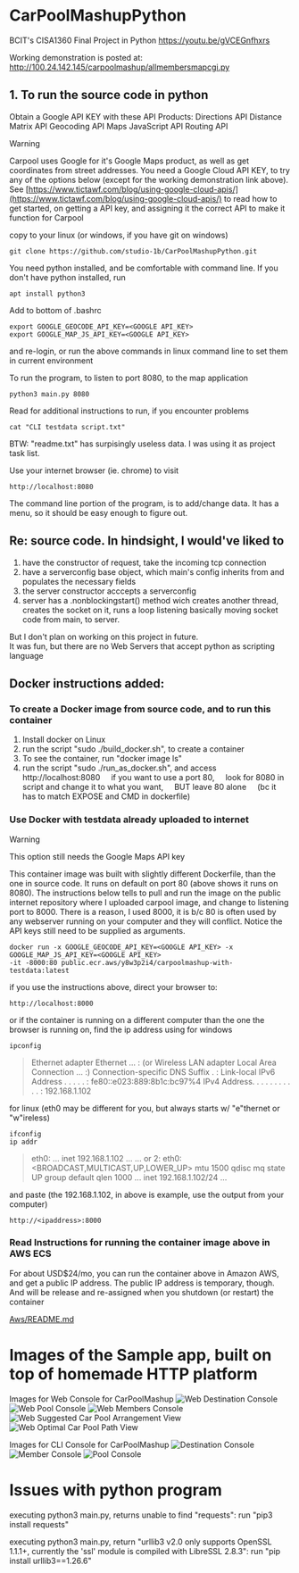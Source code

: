 # CarPoolMashupPython
BCIT's CISA1360 Final Project in Python
https://youtu.be/gVCEGnfhxrs

Working demonstration is posted at: http://100.24.142.145/carpoolmashup/allmembersmapcgi.py

## 1. To run the source code in python

Obtain a Google API KEY with these API Products:
    Directions API
    Distance Matrix API
    Geocoding API
    Maps JavaScript API
    Routing API

> [!WARNING]
> Carpool uses Google for it's Google Maps product, as well as get coordinates from street addresses.
> You need a Google Cloud API KEY, to try any of the options below (except for the working demonstration link above).  See [https://www.tictawf.com/blog/using-google-cloud-apis/](https://www.tictawf.com/blog/using-google-cloud-apis/) to read how to get started, on getting a API key, and assigning it the correct API to make it function for Carpool

copy to your linux (or windows, if you have git on windows)
```
git clone https://github.com/studio-1b/CarPoolMashupPython.git
```

You need python installed, and be comfortable with command line.
If you don't have python installed, run
```
apt install python3
```

Add to bottom of .bashrc
```
export GOOGLE_GEOCODE_API_KEY=<GOOGLE API_KEY>
export GOOGLE_MAP_JS_API_KEY=<GOOGLE API_KEY>
```
and re-login, or run the above commands in linux command line to set them in current environment

To run the program, to listen to port 8080, to the map application
```
python3 main.py 8080
```

Read for additional instructions to run, if you encounter problems
```
cat "CLI testdata script.txt" 
```
BTW: "readme.txt" has surpisingly useless data.  I was using it as project task list.

Use your internet browser (ie. chrome) to visit
```
http://localhost:8080
```

The command line portion of the program, is to add/change data.  It has a menu, so it should be easy enough to figure out.


## Re: source code.  In hindsight, I would've liked to 
1) have the constructor of request, take the incoming tcp connection
2) have a serverconfig base object, which main's config inherits from and populates the necessary fields
3) the server constructor acccepts a serverconfig
4) server has a .nonblockingstart() method wich creates another thread, creates the socket on it, runs a loop listening
   basically moving socket code from main, to server.

But I don't plan on working on this project in future.  
It was fun, but there are no Web Servers that accept python as scripting language



## Docker instructions added:

### To create a Docker image from source code, and to run this container
1) Install docker on Linux
2) run the script "sudo ./build_docker.sh", to create a container
3) To see the container, run "docker image ls"
4) run the script "sudo ./run_as_docker.sh", and access http://localhost:8080
&nbsp;&nbsp;&nbsp;&nbsp;if you want to use a port 80, 
&nbsp;&nbsp;&nbsp;&nbsp;look for 8080 in script and change it to what you want,
&nbsp;&nbsp;&nbsp;&nbsp;BUT leave 80 alone 
&nbsp;&nbsp;&nbsp;&nbsp;(bc it has to match EXPOSE and CMD in dockerfile)

### Use Docker with testdata already uploaded to internet

> [!WARNING]
> This option still needs the Google Maps API key 

This container image was built with slightly different Dockerfile, than the one in source code.  It runs on default on port 80 (above shows it runs on 8080).  The instructions below tells to pull and run the image on the public internet repository where I uploaded carpool image, and change to listening port to 8000.  There is a reason, I used 8000, it is b/c 80 is often used by any webserver running on your computer and they will conflict.
Notice the API keys still need to be supplied as arguments.

```
docker run -x GOOGLE_GEOCODE_API_KEY=<GOOGLE API_KEY> -x GOOGLE_MAP_JS_API_KEY=<GOOGLE API_KEY>
-it -8000:80 public.ecr.aws/y8w3p2i4/carpoolmashup-with-testdata:latest
```

if you use the instructions above, direct your browser to:
```
http://localhost:8000
```
or if the container is running on a different computer than the one the browser is running on, find the ip address using
for windows
```
ipconfig
```
>    Ethernet adapter Ethernet ... :
>    (or Wireless LAN adapter Local Area Connection ... :)
>        Connection-specific DNS Suffix  . :
>        Link-local IPv6 Address . . . . . : fe80::e023:889:8b1c:bc97%4
>        IPv4 Address. . . . . . . . . . . : 192.168.1.102


for linux (eth0 may be different for you, but always starts w/ "e"thernet or "w"ireless)
```
ifconfig
ip addr
```
>    eth0: ...
>            inet 192.168.1.102  ...
>    ...
or
>    2: eth0: <BROADCAST,MULTICAST,UP,LOWER_UP> mtu 1500 qdisc mq state UP group default qlen 1000
>    ...
>    inet 192.168.1.102/24 ...


and paste (the 192.168.1.102, in above is example, use the output from your computer)
```
http://<ipaddress>:8000
```


### Read Instructions for running the container image above in AWS ECS

For about USD$24/mo, you can run the container above in Amazon AWS, and get a public IP address.  The public IP address is temporary, though.  And will be release and re-assigned when you shutdown (or restart) the container

[Aws/README.md](Aws/README.md)



# Images of the Sample app, built on top of homemade HTTP platform

Images for Web Console for CarPoolMashup
![Web Destination Console](https://raw.githubusercontent.com/studio-1b/CarPoolMashupPython/main/SampleApplicationImages/sample%20intermediate%20level%20html%20app%20-%20CarPoolMashup%20Web%20Console.png)
![Web Pool Console](https://raw.githubusercontent.com/studio-1b/CarPoolMashupPython/main/SampleApplicationImages/sample%20intermediate%20level%20html%20app%20-%20CarPoolMashup%20Web%20Carpool%20view.png)
![Web Members Console](https://raw.githubusercontent.com/studio-1b/CarPoolMashupPython/main/SampleApplicationImages/sample%20intermediate%20level%20html%20app%20-%20CarPoolMashup%20Web%20Members%20view.png)
![Web Suggested Car Pool Arrangement View](https://raw.githubusercontent.com/studio-1b/CarPoolMashupPython/main/SampleApplicationImages/sample%20intermediate%20level%20html%20app%20-%20CarPoolMashup%20Web%20Suggest%20view.png)
![Web Optimal Car Pool Path View](https://raw.githubusercontent.com/studio-1b/CarPoolMashupPython/main/SampleApplicationImages/sample%20intermediate%20level%20html%20app%20-%20CarPoolMashup%20Web%20Optimal%20Car%20Pool%20view.png)

Images for CLI Console for CarPoolMashup
![Destination Console](https://raw.githubusercontent.com/studio-1b/CarPoolMashupPython/main/SampleApplicationImages/sample%20intermediate%20level%20html%20app%20-%20CarPoolMashup%20Console%20Destination.png)
![Member Console](https://raw.githubusercontent.com/studio-1b/CarPoolMashupPython/main/SampleApplicationImages/sample%20intermediate%20level%20html%20app%20-%20CarPoolMashup%20Console%20Member.png)
![Pool Console](https://raw.githubusercontent.com/studio-1b/CarPoolMashupPython/main/SampleApplicationImages/sample%20intermediate%20level%20html%20app%20-%20CarPoolMashup%20Console%20Pool.png)

# Issues with python program

executing python3 main.py, returns unable to find "requests": run "pip3 install requests"

executing python3 main.py, return "urllib3 v2.0 only supports OpenSSL 1.1.1+, currently the 'ssl' module is compiled with LibreSSL 2.8.3": run "pip install urllib3==1.26.6"
